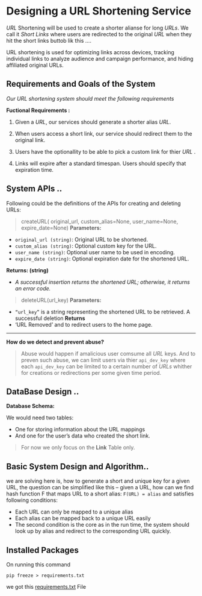 # Designing a URL Shortening Service

  *URL* Shortening will be used to create a shorter alianse for long _URLs_. We call it _Short Links_ where users are 
redirected to the original _URL_ when they hit the short links buttob lik this ....

  URL shortening is used for optimizing links across devices, tracking individual links to analyze 
audience and campaign performance, and hiding affiliated original URLs.


##  Requirements and Goals of the System

_Our URL shortening system should meet the following requirements_

__Fuctional Requirements :__
1. Given a _URL_, our services should generate a shorter alias _URL_.

2. When users access a short link, our service should redirect them to the original link.

3. Users have the optionallity to be able to pick a custom link for thier _URL_ .

4. Links will expire after a standard timespan. Users should specify that expiration time.

## System APIs ..
Following could be the definitions of the APIs for creating and deleting URLs:  
 > createURL( original_url, custom_alias=None, user_name=None,
expire_date=None)
__Parameters:__ 
  - `original_url (string)`: Original URL to be shortened.
  - `custom_alias (string)`: Optional custom key for the URL.
  - `user_name (string)`: Optional user name to be used in encoding.
  - `expire_date (string)`: Optional expiration date for the shortened URL.

__Returns: (string)__ 
  - _A successful insertion returns the shortened URL; otherwise, it returns an error code._ 

> deleteURL(url_key)
__Parameters:__ 
  -  `“url_key”` is a string representing the shortened URL to be retrieved. A successful deletion 
__Returns__ 
  - ‘URL Removed’ and to redirect users to the home page. 

---
 __How do we detect and prevent abuse?__

 > Abuse would happen if amalicious user comsume all _URL_ keys. And to preven such abuse, we can limit users via thier `api_dev_key` where each `api_dev_key` can be limited to a certain number of _URLs_ whither for creations or redirections per some given time period.

 ## DataBase Design ..

 __Database Schema:__
 
 We would need two tables: 
  - One for storing information about the URL mappings
  - And one for the user’s data who created the short link.

> For now we only focus on the __Link__ Table only.

## Basic System Design and Algorithm..

we are solving here is, how to generate a short and unique key for a given URL, the question can be simplified like this – given a URL, how can we find hash function F that maps URL to a short alias:
`F(URL) = alias`
and satisfies following conditions:

- Each URL can only be mapped to a unique alias
- Each alias can be mapped back to a unique URL easily
- The second condition is the core as in the run time, the system should look up by alias and redirect to the corresponding URL quickly.

## Installed Packages

On running this command 
```
pip freeze > requirements.txt
```
we got this [requirements.txt](https://github.com/Rowida46/URL-Shortening-Service/blob/main/requirements.txt) File